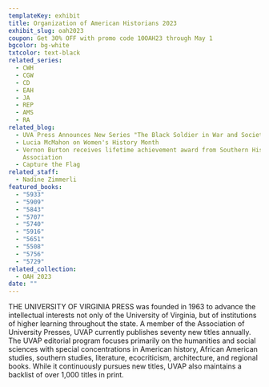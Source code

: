 ```yaml
---
templateKey: exhibit
title: Organization of American Historians 2023
exhibit_slug: oah2023
coupon: Get 30% OFF with promo code 10OAH23 through May 1
bgcolor: bg-white
txtcolor: text-black
related_series:
  - CWH
  - CGW
  - CD
  - EAH
  - JA
  - REP
  - AMS
  - RA
related_blog:
  - UVA Press Announces New Series "The Black Soldier in War and Society"
  - Lucia McMahon on Women's History Month
  - Vernon Burton receives lifetime achievement award from Southern Historical
    Association
  - Capture the Flag
related_staff:
  - Nadine Zimmerli
featured_books:
  - "5933"
  - "5909"
  - "5843"
  - "5707"
  - "5740"
  - "5916"
  - "5651"
  - "5508"
  - "5756"
  - "5729"
related_collection:
  - OAH 2023
date: ""
---
```

THE UNIVERSITY OF VIRGINIA PRESS was founded in 1963 to advance the intellectual interests not only of the University of Virginia, but of institutions of higher learning throughout the state. A member of the Association of University Presses, UVAP currently publishes seventy new titles annually. The UVAP editorial program focuses primarily on the humanities and social sciences with special concentrations in American history, African American studies, southern studies, literature, ecocriticism, architecture, and regional books. While it continuously pursues new titles, UVAP also maintains a backlist of over 1,000 titles in print.